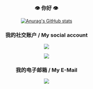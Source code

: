 <div align="center">

### 👁 你好 👁

<!--



**Flame-Y/Flame-Y** is a ✨ _special_ ✨ repository because its `README.md` (this file) appears on your GitHub profile.

Here are some ideas to get you started:

\- 🔭 I’m currently working on ...

\- 🌱 I’m currently learning ...

\- 👯 I’m looking to collaborate on ...

\- 🤔 I’m looking for help with ...

\- 💬 Ask me about ...

\- 📫 How to reach me: ...

\- 😄 Pronouns: ...

\- ⚡ Fun fact: ...

-->

[![Anurag's GitHub stats](https://github-readme-stats.vercel.app/api?username=Flame-Y)](https://github.com/anuraghazra/github-readme-stats)

### 我的社交账户 / My social account

[![](https://img.shields.io/badge/Flame_Y-blue?style=flat-square&logo=telegram&logoColor=blue)](https://t.me/Flame_Y)

[![](https://img.shields.io/badge/BiliBili-169fe6?style=flat-square&logo=bilibili&logoColor=white)](https://space.bilibili.com/22932134)

### 我的电子邮箱 / My E-Mail

[![](https://img.shields.io/badge/FlameY-@qq.com-skyblue?style=flat-square)](mailto:1248993272@qq.com)
